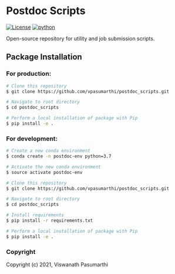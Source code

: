 Postdoc Scripts
=================
[//]: # (Badges)
[![License](https://img.shields.io/badge/License-MPL%202.0-brightgreen.svg)](https://opensource.org/licenses/MPL-2.0)
[![python](https://img.shields.io/badge/python-3.7%20%7C%203.8%20%7C%203.9-blue)](https://github.com/vpasumarthi/postdoc_scripts)

Open-source repository for utility and job submission scripts.

## Package Installation

### For production:

```bash
# Clone this repository
$ git clone https://github.com/vpasumarthi/postdoc_scripts.git

# Navigate to root directory
$ cd postdoc_scripts

# Perform a local installation of package with Pip 
$ pip install -e .
```

### For development:

```bash
# Create a new conda environment
$ conda create -n postdoc-env python=3.7

# Activate the new conda environment
$ source activate postdoc-env

# Clone this repository
$ git clone https://github.com/vpasumarthi/postdoc_scripts.git

# Navigate to root directory
$ cd postdoc_scripts

# Install requirements
$ pip install -r requirements.txt

# Perform a local installation of package with Pip 
$ pip install -e .
```

### Copyright

Copyright (c) 2021, Viswanath Pasumarthi
